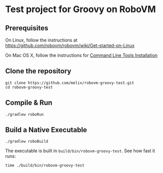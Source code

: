 Test project for Groovy on RoboVM
=================================

Prerequisites
-------------

On Linux, follow the instructions at https://github.com/robovm/robovm/wiki/Get-started-on-Linux

On Mac OS X, follow the instructions for [Command Line Tools Installation](https://github.com/robovm/robovm-docs/blob/master/src/main/asciidoc/index.adoc#command-line-tools-installation)

Clone the repository
--------------------

    git clone https://github.com/melix/robovm-groovy-test.git
    cd robovm-groovy-test

Compile & Run
-------------

    ./gradlew roboRun

Build a Native Executable
-------------------------

    ./gradlew roboBuild

The executable is built in `build/bin/robovm-groovy-test`. See how fast it runs:

    time ./build/bin/robovm-groovy-test



